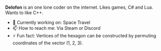 **Delofon** is an one lone coder on the internet. Likes games, C# and Lua. Wants to like C++.

- 🔭 Currently working on: Space Travel
- 📫 How to reach me: Via Steam or Discord
- ⚡ Fun fact: Vertices of the hexagon can be constructed by permuting coordinates of the vector (1, 2, 3).

